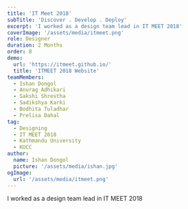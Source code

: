```yaml
---
title: 'IT Meet 2018'
subTitle: 'Discover . Develop . Deploy'
excerpt: 'I worked as a design team lead in IT MEET 2018'
coverImage: '/assets/media/itmeet.png'
role: Designer
duration: 2 Months
order: 8
demo:
  url: 'https://itmeet.github.io/'
  title: 'ITMEET 2018 Website'
teamMembers:
  - Ishan Dongol
  - Anurag Adhikari
  - Sakshi Shrestha
  - Sadikshya Karki
  - Bodhita Tuladhar
  - Prelisa Dahal
tag:
  - Designing
  - IT MEET 2018
  - Kathmandu University
  - KUCC
author:
  name: Ishan Dongol
  picture: '/assets/media/ishan.jpg'
ogImage:
  url: '/assets/media/itmeet.png'
---
```


I worked as a design team lead in IT MEET 2018